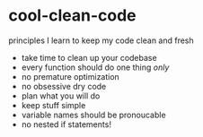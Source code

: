 # cool-clean-code
principles I learn to keep my code clean and fresh

 - take time to clean up your codebase
 - every function should do one thing *only*
 - no premature optimization
 - no obsessive dry code
 - plan what you will do
 - keep stuff simple 
 - variable names should be pronoucable
 - no nested if statements!
